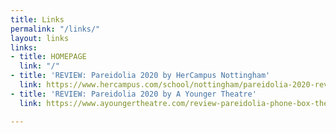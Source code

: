 ```yaml
---
title: Links
permalink: "/links/"
layout: links
links:
- title: HOMEPAGE
  link: "/"
- title: 'REVIEW: Pareidolia 2020 by HerCampus Nottingham'
  link: https://www.hercampus.com/school/nottingham/pareidolia-2020-review-and-reflection-theatre-s-existence-now-digital-landscape
- title: 'REVIEW: Pareidolia 2020 by A Younger Theatre'
  link: https://www.ayoungertheatre.com/review-pareidolia-phone-box-theatre-company/

---
```

